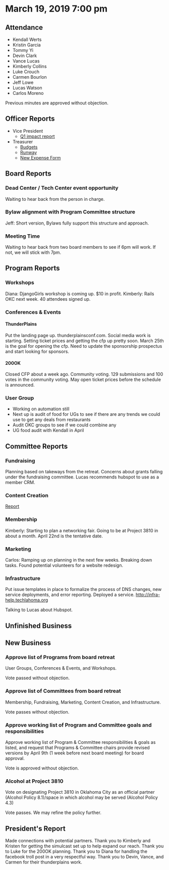 # March 19, 2019 7:00 pm

## Attendance
* Kendall Werts
* Kristin Garcia
* Tommy Yi
* Devin Clark
* Vance Lucas
* Kimberly Collins
* Luke Crouch
* Carmen Bourlon
* Jeff Lowe
* Lucas Watson
* Carlos Moreno

Previous minutes are approved without objection.

## Officer Reports
* Vice President
  - [Q1 impact report](https://docs.google.com/presentation/d/1l_gh1EDcAe-LbfVrFjXshHDnukVCZ-sbPxbYGVK2blA)
* Treasurer
  - [Budgets](https://docs.google.com/spreadsheets/d/1tw-q8jl-9VMMZ2OmxKM6sCq0A82pPU8yLPMsnaI-DGE/edit?usp=sharing)
  - [Runway](https://docs.google.com/spreadsheets/d/1BdSo4lCJLIDFu0a3EfQ3AWu2wgmotYP-qIzIDC4PXsk/edit?usp=sharing)
  - [New Expense Form](https://goo.gl/forms/sO78xtue7NNE8N4C3)

## Board Reports

### Dead Center / Tech Center event opportunity

Waiting to hear back from the person in charge.

### Bylaw alignment with Program Committee structure

Jeff: Short version, Bylaws fully support this structure and approach.

### Meeting Time

Waiting to hear back from two board members to see if 6pm will work. If not, we will stick with 7pm.

## Program Reports

### Workshops

Diana: DjangoGirls workshop is coming up. $10 in profit. 
Kimberly: Rails OKC next week. 40 attendees signed up.

### Conferences & Events

#### ThunderPlains

Put the landing page up. thunderplainsconf.com. Social media work is starting. Setting ticket prices and getting the cfp up pretty soon. March 25th is the goal for opening the cfp. Need to update the sponsorship prospectus and start looking for sponsors.

#### 200OK

Closed CFP about a week ago. Community voting. 129 submissions and 100 votes in the community voting. May open ticket prices before the schedule is announced. 

### User Group

- Working on automation still
- Next up is audit of food for UGs to see if there are any trends we could use to  get any deals from restaurants
- Audit OKC groups to see if we could combine any
- UG food audit with Kendall in April

## Committee Reports

### Fundraising

Planning based on takeways from the retreat. Concerns about grants falling under the fundraising committee. Lucas recommends hubspot to use as a member CRM.

### Content Creation

[Report](https://github.com/techlahoma/board_meetings/blob/master/2019/attachments/03_content_creation.md)

### Membership

Kimberly: Starting to plan a networking fair. Going to be at Project 3810 in about a month. April 22nd is the tentative date. 

### Marketing

Carlos: Ramping up on planning in the next few weeks. Breaking down tasks. Found potential volunteers for a website redesign.

### Infrastructure

Put issue templates in place to formalize the process of DNS changes, new service deployments, and error reporting. Deployed a service. http://infra-help.techlahoma.org

Talking to Lucas about Hubspot.

## Unfinished Business

## New Business

### Approve list of Programs from board retreat

User Groups, Conferences & Events, and Workshops.

Vote passed without objection.

### Approve list of Committees from board retreat

Membership, Fundraising, Marketing, Content Creation, and Infrastructure.

Vote passes without objection.

### Approve working list of Program and Committee goals and responsibilities

Approve working list of Program & Committee responsibilities & goals as listed, and request that Programs & Committee chairs provide revised versions by April 9th (1 week before next board meeting) for board approval.

Vote is approved without objection.

### Alcohol at Project 3810

Vote on designating Project 3810 in Oklahoma City as an official partner (Alcohol Policy 8.1)/space in which alcohol may be served (Alcohol Policy 4.3)

Vote passes. We may refine the policy further.

## President's Report

Made connections with potential partners. Thank you to Kimberly and Kristen for getting the simulcast set up to help expand our reach. Thank you to Luke for the 200OK planning. Thank you to Diana for handling the facebook troll post in a very respectful way. Thank you to Devin, Vance, and Carmen for their thunderplains work.
